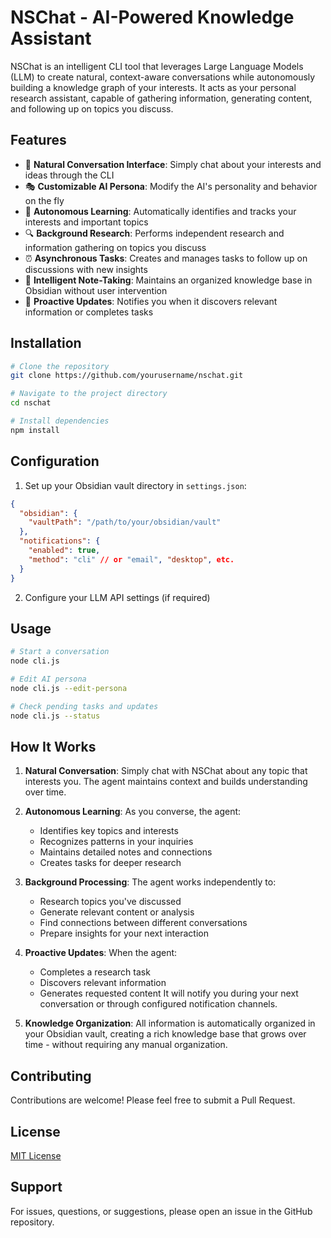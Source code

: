 # NSChat - AI-Powered Knowledge Assistant

NSChat is an intelligent CLI tool that leverages Large Language Models (LLM) to create natural, context-aware conversations while autonomously building a knowledge graph of your interests. It acts as your personal research assistant, capable of gathering information, generating content, and following up on topics you discuss.

## Features

- 🤖 **Natural Conversation Interface**: Simply chat about your interests and ideas through the CLI
- 🎭 **Customizable AI Persona**: Modify the AI's personality and behavior on the fly
- 🧠 **Autonomous Learning**: Automatically identifies and tracks your interests and important topics
- 🔍 **Background Research**: Performs independent research and information gathering on topics you discuss
- ⏰ **Asynchronous Tasks**: Creates and manages tasks to follow up on discussions with new insights
- 📝 **Intelligent Note-Taking**: Maintains an organized knowledge base in Obsidian without user intervention
- 🔄 **Proactive Updates**: Notifies you when it discovers relevant information or completes tasks

## Installation

```bash
# Clone the repository
git clone https://github.com/yourusername/nschat.git

# Navigate to the project directory
cd nschat

# Install dependencies
npm install
```

## Configuration

1. Set up your Obsidian vault directory in `settings.json`:
```json
{
  "obsidian": {
    "vaultPath": "/path/to/your/obsidian/vault"
  },
  "notifications": {
    "enabled": true,
    "method": "cli" // or "email", "desktop", etc.
  }
}
```

2. Configure your LLM API settings (if required)

## Usage

```bash
# Start a conversation
node cli.js

# Edit AI persona
node cli.js --edit-persona

# Check pending tasks and updates
node cli.js --status
```

## How It Works

1. **Natural Conversation**: Simply chat with NSChat about any topic that interests you. The agent maintains context and builds understanding over time.

2. **Autonomous Learning**: As you converse, the agent:
   - Identifies key topics and interests
   - Recognizes patterns in your inquiries
   - Maintains detailed notes and connections
   - Creates tasks for deeper research

3. **Background Processing**: The agent works independently to:
   - Research topics you've discussed
   - Generate relevant content or analysis
   - Find connections between different conversations
   - Prepare insights for your next interaction

4. **Proactive Updates**: When the agent:
   - Completes a research task
   - Discovers relevant information
   - Generates requested content
   It will notify you during your next conversation or through configured notification channels.

5. **Knowledge Organization**: All information is automatically organized in your Obsidian vault, creating a rich knowledge base that grows over time - without requiring any manual organization.

## Contributing

Contributions are welcome! Please feel free to submit a Pull Request.

## License

[MIT License](LICENSE)

## Support

For issues, questions, or suggestions, please open an issue in the GitHub repository.
